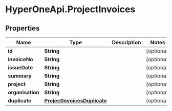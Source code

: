 # HyperOneApi.ProjectInvoices

## Properties
Name | Type | Description | Notes
------------ | ------------- | ------------- | -------------
**id** | **String** |  | [optional] 
**invoiceNo** | **String** |  | [optional] 
**issueDate** | **String** |  | [optional] 
**summary** | **String** |  | [optional] 
**project** | **String** |  | [optional] 
**organisation** | **String** |  | [optional] 
**duplicate** | [**ProjectInvoicesDuplicate**](ProjectInvoicesDuplicate.md) |  | [optional] 


